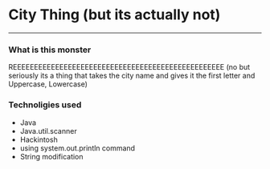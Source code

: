 # City Thing (but its actually not)
---

### What is this monster 
REEEEEEEEEEEEEEEEEEEEEEEEEEEEEEEEEEEEEEEEEEEEEEEEEE
(no but seriously its a thing that takes the city name and gives it the first
letter and Uppercase, Lowercase)

### Technoligies used 

* Java 
* Java.util.scanner 
* Hackintosh 
* using system.out.println command 
* String modification